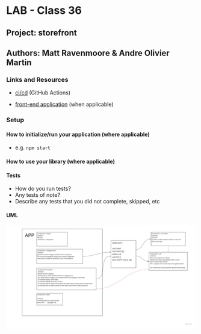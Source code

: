 # LAB - Class 36

## Project: storefront

## Authors: Matt Ravenmoore & Andre Olivier Martin

### Links and Resources

- [ci/cd](https://github.com/ravenmoore-401-JS/storefront/actions/new) (GitHub Actions)

- [front-end application](http://xyz.com) (when applicable)

### Setup


#### How to initialize/run your application (where applicable)

- e.g. `npm start`

#### How to use your library (where applicable)

#### Tests

- How do you run tests?
- Any tests of note?
- Describe any tests that you did not complete, skipped, etc

#### UML

![uml](./assets/UML1.jpg)


